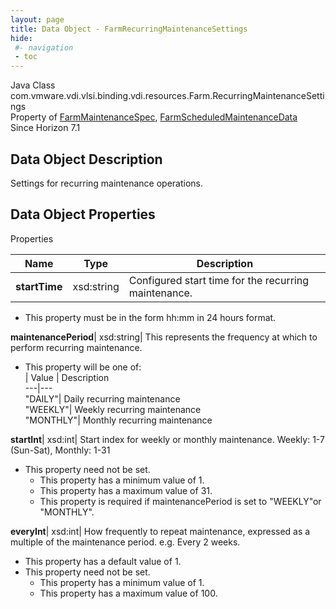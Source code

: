 ```yaml
---
layout: page
title: Data Object - FarmRecurringMaintenanceSettings
hide:
 #- navigation
 - toc
---
```






Java Class
    com.vmware.vdi.vlsi.binding.vdi.resources.Farm.RecurringMaintenanceSettings  
Property of
     [FarmMaintenanceSpec](vdi.resources.Farm.MaintenanceSpec.md#field_detail), [FarmScheduledMaintenanceData](vdi.resources.Farm.ScheduledMaintenanceData.md#field_detail)  
Since 
    Horizon 7.1

## Data Object Description 

Settings for recurring maintenance operations. 

## Data Object Properties

Properties

Name |  Type |  Description   
---|---|---  
**startTime**|  xsd:string|  Configured start time for the recurring maintenance.   


  * This property must be in the form hh:mm in 24 hours format. 

  
**maintenancePeriod**|  xsd:string|  This represents the frequency at which to perform recurring maintenance.   


  * This property will be one of:  
|  Value |  Description   
---|---  
"DAILY"| Daily recurring maintenance  
"WEEKLY"| Weekly recurring maintenance  
"MONTHLY"| Monthly recurring maintenance  

  
**startInt**|  xsd:int|  Start index for weekly or monthly maintenance. Weekly: 1-7 (Sun-Sat), Monthly: 1-31   


* This property need not be set.
  * This property has a minimum value of 1. 
  * This property has a maximum value of 31. 
  * This property is required if maintenancePeriod is set to "WEEKLY"or "MONTHLY".

  
**everyInt**|  xsd:int|  How frequently to repeat maintenance, expressed as a multiple of the maintenance period. e.g. Every 2 weeks.   


  * This property has a default value of 1.
* This property need not be set.
  * This property has a minimum value of 1. 
  * This property has a maximum value of 100. 

  
  
  

  
  

